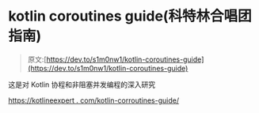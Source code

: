 # kotlin coroutines guide(科特林合唱团指南)

> 原文:[https://dev.to/s1m0nw1/kotlin-coroutines-guide](https://dev.to/s1m0nw1/kotlin-coroutines-guide)

这是对 Kotlin 协程和非阻塞并发编程的深入研究

[https://kotlineexpert . com/kotlin-corroutines-guide/](https://kotlinexpertise.com/kotlin-coroutines-guide/)